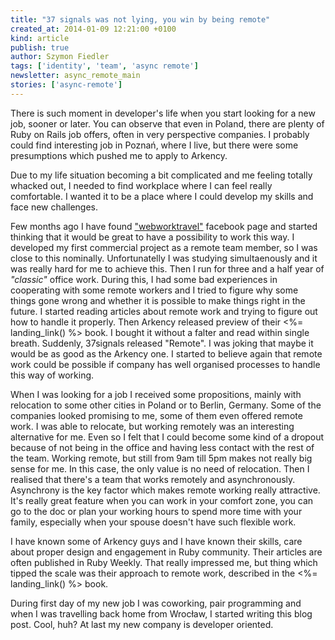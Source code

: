 ```yaml
---
title: "37 signals was not lying, you win by being remote"
created_at: 2014-01-09 12:21:00 +0100
kind: article
publish: true
author: Szymon Fiedler
tags: ['identity', 'team', 'async remote']
newsletter: async_remote_main
stories: ['async-remote']
---
```


There is such moment in developer's life when you start looking for a new job, sooner or later. You can observe that even in Poland, there are plenty of Ruby on Rails job offers, often in very perspective companies. I probably could find interesting job in Poznań, where I live, but there were some presumptions which pushed me to apply to Arkency.

<!-- more -->

Due to my life situation becoming a bit complicated and me feeling totally whacked out, I needed to find workplace where I can feel really comfortable. I wanted it to be a place where I could develop my skills and face new challenges.

Few months ago I have found ["webworktravel"](https://www.facebook.com/webworktravel) facebook page and started thinking that it would be great to have a possibility to work this way. I developed my first commercial project as a remote team member, so I was close to this nominally. Unfortunatelly I was studying simultaenously and it was really hard for me to achieve this. Then I run for three and a half year of _"classic"_ office work. During this, I had some bad experiences in cooperating with some remote workers and I tried to figure why some things gone wrong and whether it is possible to make things right in the future. I started reading articles about remote work and trying to figure out how to handle it properly. Then Arkency released preview of their <%= landing_link() %> book. I bought it without a falter and read within single breath. Suddenly, 37signals released "Remote". I was joking that maybe it would be as good as the Arkency one. I started to believe again that remote work could be possible if company has well organised processes to handle this way of working.

When I was looking for a job I received some propositions, mainly with relocation to some other cities in Poland or to Berlin, Germany. Some of the companies looked promising to me, some of them even offered remote work. I was able to relocate, but working remotely was an interesting alternative for me. Even so I felt that I could become some kind of a dropout because of not being in the office and having less contact with the rest of the team. Working remote, but still from 9am till 5pm makes not really big sense for me. In this case, the only value is no need of relocation. Then I realised that there's a team that works remotely and asynchronously. Asynchrony is the key factor which makes remote working really attractive. It's really great feature when you can work in your comfort zone, you can go to the doc or plan your working hours to spend more time with your family, especially when your spouse doesn't have such flexible work.

I have known some of Arkency guys and I have known their skills, care about proper design and engagement in Ruby community. Their articles are often published in Ruby Weekly. That really impressed me, but thing which tipped the scale was their approach to remote work, described in the <%= landing_link() %> book.

During first day of my new job I was coworking, pair programming and when I was travelling back home from Wrocław, I started writing this blog post. Cool, huh? At last my new company is developer oriented.
